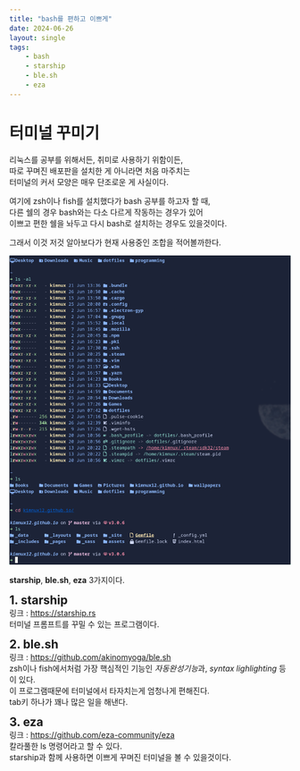 ```yaml
---
title: "bash를 편하고 이쁘게"
date: 2024-06-26
layout: single
tags:
    - bash
    - starship
    - ble.sh
    - eza
---
```

# 터미널 꾸미기  

리눅스를 공부를 위해서든, 취미로 사용하기 위함이든,  
따로 꾸며진 배포판을 설치한 게 아니라면 처음 마주치는  
터미널의 커서 모양은 매우 단조로운 게 사실이다.  

여기에 zsh이나 fish를 설치했다가 bash 공부를 하고자 할 때,  
다른 쉘의 경우 bash와는 다소 다르게 작동하는 경우가 있어  
이쁘고 편한 쉘을 놔두고 다시 bash로 설치하는 경우도 있을것이다.

그래서 이것 저것 알아보다가 현재 사용중인 조합을 적어볼까한다.  

![screenshot](/assets/images/2024-06-26-124531_hyprshot.png)   

**starship**, **ble.sh**, **eza** 3가지이다.  

<b><span style="font-size:150%">1. starship</span></b>  
링크 : <https://starship.rs>  
터미널 프롬프트를 꾸밀 수 있는 프로그램이다.  

<b><span style="font-size:150%">2. ble.sh</span></b>  
링크 : <https://github.com/akinomyoga/ble.sh>  
zsh이나 fish에서처럼 가장 핵심적인 기능인 *자동완성기능*과, *syntax lighlighting* 등이 있다.  
이 프로그램때문에 터미널에서 타자치는게 엄청나게 편해진다.  
tab키 하나가 꽤나 많은 일을 해낸다.  

<b><span style="font-size:150%">3. eza</span></b>  
링크 : <https://github.com/eza-community/eza>  
칼라풀한 ls 명령어라고 할 수 있다.  
starship과 함께 사용하면 이쁘게 꾸며진 터미널을 볼 수 있을것이다.

